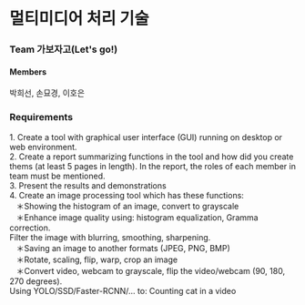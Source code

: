 <h1>멀티미디어 처리 기술</h1>
<h3>Team 가보자고(Let's go!)</h3>
<h4>Members</h4>
<a> 박희선, 손묘경, 이호은 </a>

<h3>Requirements</h3>
<a>
1. Create a tool with graphical user interface (GUI) running on desktop or web environment.<br>
2. Create a report summarizing functions in the tool and how did you create thems (at least 5 pages in length). In the report, the roles of each member in team must be mentioned.<br>
3. Present the results and demonstrations <br>
4. Create an image processing tool which has these functions:<br>
&nbsp&nbsp&nbsp＊Showing the histogram of an image, convert to grayscale<br>
&nbsp&nbsp&nbsp＊Enhance image quality using: histogram equalization, Gramma correction.<br>
Filter the image with blurring, smoothing, sharpening.<br>
&nbsp&nbsp&nbsp＊Saving an image to another formats (JPEG, PNG, BMP)<br>
&nbsp&nbsp&nbsp＊Rotate, scaling, flip, warp, crop an image<br>
&nbsp&nbsp&nbsp＊Convert video, webcam to grayscale, flip the video/webcam (90, 180, 270 degrees).<br>
Using YOLO/SSD/Faster-RCNN/… to: Counting cat in a video
</a>
